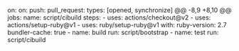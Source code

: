 on: 
on:
  push:
  pull_request:
    types: [opened, synchronize]
@@ -8,9 +8,10 @@ jobs:
    name: script/cibuild
    steps:
      - uses: actions/checkout@v2
      - uses: actions/setup-ruby@v1
      - uses: ruby/setup-ruby@v1
        with:
          ruby-version: 2.7
          bundler-cache: true
      - name: build
        run: script/bootstrap
      - name: test
        run: script/cibuild

